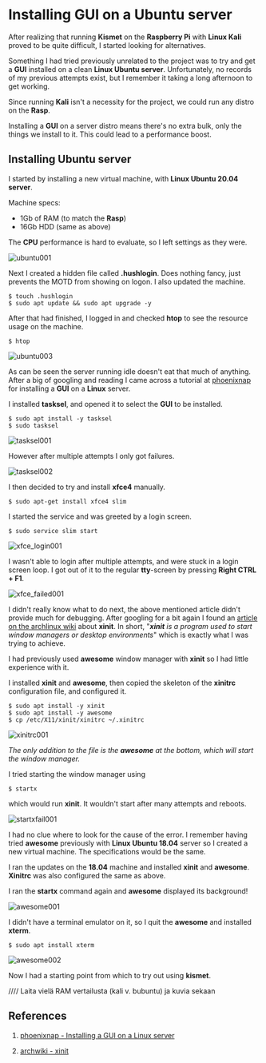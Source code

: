 # Installing GUI on a Ubuntu server

After realizing that running **Kismet** on the **Raspberry Pi** with **Linux Kali** proved to be quite difficult, I started looking for alternatives.

Something I had tried previously unrelated to the project was to try and get a **GUI** installed on a clean **Linux Ubuntu server**. Unfortunately, no records of my previous attempts exist, but I remember it taking a long afternoon to get working.

Since running **Kali** isn't a necessity for the project, we could run any distro on the **Rasp**.

Installing a **GUI** on a server distro means there's no extra bulk, only the things we install to it. This could lead to a performance boost.

## Installing Ubuntu server

I started by installing a new virtual machine, with **Linux Ubuntu 20.04 server**.

Machine specs:

  * 1Gb of RAM (to match the **Rasp**)
  * 16Gb HDD (same as above)

The **CPU** performance is hard to evaluate, so I left settings as they were.

![ubuntu001](./imgs/ubuntu001.png)

Next I created a hidden file called **.hushlogin**. Does nothing fancy, just prevents the MOTD from showing on logon. I also updated the machine.

    $ touch .hushlogin
    $ sudo apt update && sudo apt upgrade -y

After that had finished, I logged in and checked **htop** to see the resource usage on the machine.

    $ htop

![ubuntu003](./imgs/ubuntu003.png)

As can be seen the server running idle doesn't eat that much of anything. After a big of googling and reading I came across a tutorial at [phoenixnap](https://phoenixnap.com/kb/how-to-install-a-gui-on-ubuntu) for installing a **GUI** on a **Linux** server.

I installed **tasksel**, and opened it to select the **GUI** to be installed.

    $ sudo apt install -y tasksel
    $ sudo tasksel

![tasksel001](./imgs/tasksel001.png)

However after multiple attempts I only got failures.

![tasksel002](./imgs/tasksel002.png)

I then decided to try and install **xfce4** manually.

    $ sudo apt-get install xfce4 slim

I started the service and was greeted by a login screen.

    $ sudo service slim start

![xfce_login001](./imgs/xfce_login001.png)

I wasn't able to login after multiple attempts, and were stuck in a login screen loop. I got out of it to the regular **tty**-screen by pressing **Right CTRL + F1**.

![xfce_failed001](./imgs/xfce_failed001.png)
 
I didn't really know what to do next, the above mentioned article didn't provide much for debugging. After googling for a bit again I found an [article on the archlinux wiki](https://wiki.archlinux.org/index.php/Xinit) about **xinit**. In short, "_**xinit** is a program used to start window managers or desktop environments_" which is exactly what I was trying to achieve.

I had previously used **awesome** window manager with **xinit** so I had little experience with it.

I installed **xinit** and **awesome**, then copied the skeleton of the **xinitrc** configuration file, and configured it.

    $ sudo apt install -y xinit
    $ sudo apt install -y awesome
    $ cp /etc/X11/xinit/xinitrc ~/.xinitrc

![xinitrc001](./imgs/xinitrc001.png)

_The only addition to the file is the **awesome** at the bottom, which will start the window manager._

I tried starting the window manager using

    $ startx

which would run **xinit**. It wouldn't start after many attempts and reboots.

![startxfail001](./imgs/startxfail001.png)

I had no clue where to look for the cause of the error. I remember having tried **awesome** previously with **Linux Ubuntu 18.04** server so I created a new virtual machine. The specifications would be the same.

I ran the updates on the **18.04** machine and installed **xinit** and **awesome**. **Xinitrc** was also configured the same as above.

I ran the **startx** command again and **awesome** displayed its background!

![awesome001](./imgs/awesome001.png)

I didn't have a terminal emulator on it, so I quit the **awesome** and installed **xterm**.

    $ sudo apt install xterm

![awesome002](./imgs/awesome002.png)

Now I had a starting point from which to try out using **kismet**.

//// Laita vielä RAM vertailusta (kali v. bubuntu) ja kuvia sekaan

## References

1. [phoenixnap - Installing a GUI on a Linux server](https://phoenixnap.com/kb/how-to-install-a-gui-on-ubuntu)

2. [archwiki - xinit](https://wiki.archlinux.org/index.php/Xinit)